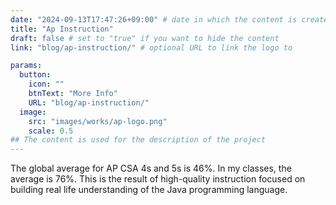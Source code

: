 ```yaml
---
date: "2024-09-13T17:47:26+09:00" # date in which the content is created - defaults to "today"
title: "Ap Instruction"
draft: false # set to "true" if you want to hide the content
link: "blog/ap-instruction/" # optional URL to link the logo to

params:
  button:
    icon: ""
    btnText: "More Info"
    URL: "blog/ap-instruction/"
  image:
    src: "images/works/ap-logo.png"
    scale: 0.5
## The content is used for the description of the project
---
```


The global average for AP CSA 4s and 5s is 46%. In my classes, the average is
76%. This is the result of high-quality instruction focused on building real
life understanding of the Java programming language.

